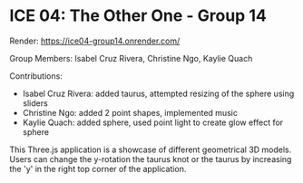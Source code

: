 # ICE 04: The Other One - Group 14

Render: https://ice04-group14.onrender.com/

Group Members: Isabel Cruz Rivera, Christine Ngo, Kaylie Quach

Contributions:
   * Isabel Cruz Rivera: added taurus, attempted resizing of the sphere using sliders
   * Christine Ngo: added 2 point shapes, implemented music
   * Kaylie Quach: added sphere, used point light to create glow effect for sphere

This Three.js application is a showcase of different geometrical 3D models. Users can change the y-rotation the taurus knot or the taurus by increasing the 'y' in the right top corner of the application.
